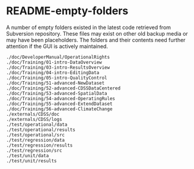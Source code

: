 # README-empty-folders

A number of empty folders existed in the latest code retrieved from Subversion repository.
These files may exist on other old backup media or may have been placeholders.
The folders and their contents need further attention if the GUI is actively maintained.

```
./doc/DeveloperManual/OperationalRights
./doc/Training/01-intro-DataOverview
./doc/Training/03-intro-ResultsOverview
./doc/Training/04-intro-EditingData
./doc/Training/05-intro-QualityControl
./doc/Training/51-advanced-NewDataset
./doc/Training/52-advanced-CDSSDataCentered
./doc/Training/53-advanced-SpatialData
./doc/Training/54-advanced-OperatingRules
./doc/Training/55-advanced-ExtendDataset
./doc/Training/56-advanced-ClimateChange
./externals/CDSS/doc
./externals/CDSS/logs
./test/operational/data
./test/operational/results
./test/operational/src
./test/regression/data
./test/regression/results
./test/regression/src
./test/unit/data
./test/unit/results
```
